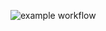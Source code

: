 ![example workflow](https://github.com/sonoffjord/yamdb_final/actions/workflows/yamdb_workflow.yml/badge.svg)